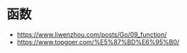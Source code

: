 # 函数

- https://www.liwenzhou.com/posts/Go/09_function/
- https://www.topgoer.com/%E5%87%BD%E6%95%B0/